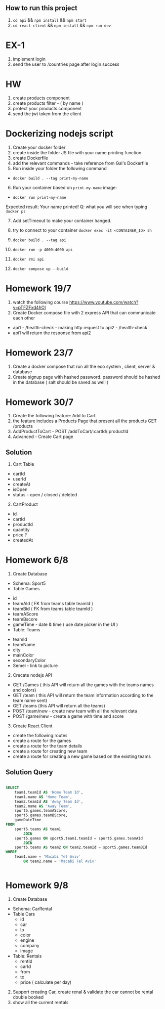 ## How to run this project
1. `cd api` && `npm install` && `npm start`
2. `cd react-client` && `npm install` && `npm run dev`






# EX-1
1. implement login
2. send the user to /countries page after login success


# HW 
1. create products component
2. create products filter - ( by name )
3. protect your products component
4. send the jwt token from the client


# Dockerizing nodejs script
1. Create your docker folder
2. create inside the folder JS file with your name printing function
3. create Dockerfile
4. add the relevant commands - take reference from Gal's Dockerfile
5. Run inside your folder the following command
- `docker build . --tag print-my-name`
6. Run your container based on `print-my-name` image:
- `docker run print-my-name`

Expected result: Your name printed!
Q: what you will see when typing `docker ps` 


7. Add setTimeout to make your container hanged.
8. try to connect to your container `docker exec -it <CONTAINER_ID> sh`

9. `docker build . --tag api`
10. `docker run -p 4000:4000 api`
11. `docker rmi api`


12. `docker compose up --build`



# Homework 19/7
1. watch the following course https://www.youtube.com/watch?v=pTFZFxd4hOI
2. Create Docker compose file with 2 express API that can communicate each other
- api1 - /health-check - making http request to api2 - /health-check
- api1 will return the response from api2 


# Homework 23/7 
1. Create a docker compose that run all the eco system , client, server & database
2. Create signup page with hashed password. password should be hashed in the database ( salt should be saved as well )

# Homework 30/7
1. Create the following feature: Add to Cart
2. the feature includes a Products Page that present all the products GET /products
3. AddProductToCart - POST /addToCart/:cartId/:productId
4. Advanced - Create Cart page

## Solution 
1. Cart Table
- cartId
- userId 
- createAt
- isOpen 
- status - open / closed / deleted 
2. CartProduct
- id
- cartId
- productId
- quantity
- price ? 
- createdAt




# Homework 6/8
1. Create Database 
- Schema: Sport5
- Table Games
 <!-- 1 | 23 | 24 |  5 |  1 | 2023-08-06 17:00:00  -->
  - id
  - teamAId ( FK from teams table teamId )
  - teamBid ( FK from teams table teamId )
  - teamAScore
  - teamBscore
  - gameTime - date & time ( use date picker in the UI )
- Table: Teams
<!-- 23 | Macabi Haifa | Haifa |  Green |  white | https://semel.jpeg  -->
<!-- 24 | Macabi Tel Aviv | TelAviv |  Yellow |  blue | https://semel.jpeg  -->
  - teamId
  - teamName
  - city
  - mainColor
  - secondaryColor
  - Semel - link to picture

<!-- select <Columns> from <TABLEA> join <TABLEB> on <TABLEA.Col> =  <TABLEB.Col>  -->

2. Crecate nodejs API
- GET /Games ( this API will return all the games with the teams names and colors)
- GET /team ( this API will return the team information according to the team name sent)
- GET /teams (this API will return all the teams)
- POST /team/new - create new team with all the relevant data
- POST /game/new - create a game with time and score
3. Create React Client 
- create the following routes
- create a route for the games
- create a route for the team details
- create a route for creating new team
- create a route for creating a new game based on the existing teams


## Solution Query

```sql

SELECT 
    team1.teamId AS 'Home Team Id',
    team1.name AS 'Home Team',
    team2.teamId AS 'Away Team Id',
    team2.name AS 'Away Team',
    sport5.games.teamAScore,
    sport5.games.teamBScore,
    gameDateTime
FROM
    sport5.teams AS team1
        JOIN
    sport5.games ON sport5.team1.teamId = sport5.games.teamAId
        JOIN
    sport5.teams AS team2 ON team2.teamId = sport5.games.teamBId
WHERE
    team1.name = 'Macabi Tel Aviv'
        OR team2.name = 'Macabi Tel Aviv'



```





# Homework 9/8
1. Create Database 
- Schema: CarRental
- Table Cars
  - id
  - car 
  - lp
  - color
  - engine
  - company
  - image
- Table: Rentals
  - rentId
  - carId
  - from
  - to
  - price ( calculate per day)


2. Support creating Car, create renal & validate the car cannot be rental double booked
3. show all the current rentals 